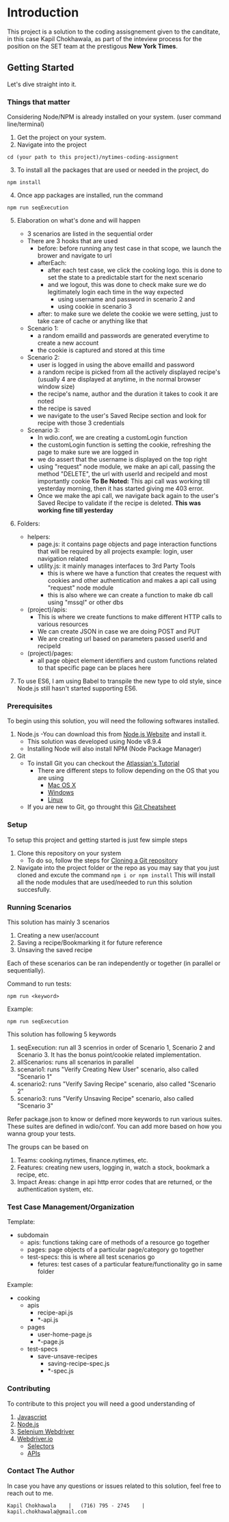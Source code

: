 # Introduction 
This project is a solution to the coding assisgnement given to the canditate, in this case Kapil Chokhawala, as part of the inteview process for the position on the SET team at the prestigous **New York Times**.



## Getting Started
Let's dive straight into it.

### Things that matter

Considering Node/NPM is already installed on your system.
(user command line/terminal)
1. Get the project on your system.
2. Navigate into the project
```
cd (your path to this project)/nytimes-coding-assignment
```
3. To install all the packages that are used or needed in the project, do
```
npm install
```
4. Once app packages are installed, run the command 
```
npm run seqExecution
```
5. Elaboration on what's done and will happen
    - 3 scenarios are listed in the sequential order
    - There are 3 hooks that are used
        -   before: before running any test case in that scope, we launch the brower and navigate to url
        -   afterEach: 
            -   after each test case, we click the cooking logo. this is done to set the state to a predictable start for the next scenario
            -   and we logout, this was done to check make sure we do legitimately login each time in the way expected 
                -   using username and password in scenario 2 and 
                -   using cookie in scenario 3
        -   after: to make sure we delete the cookie we were setting, just to take care of cache or anything like that
    -   Scenario 1: 
        -   a random emailId and passwords are generated everytime to create a new account
        -   the cookie is captured and stored at this time
    -   Scenario 2:
        -   user is logged in using the above emailId and password
        -   a random recipe is picked from all the actively displayed recipe's (usually 4 are displayed at anytime, in the normal browser window size)
        -   the recipe's name, author and the duration it takes to cook it are noted
        -   the recipe is saved 
        -   we navigate to the user's Saved Recipe section and look for recipe with those 3 credentials
    - Scenario 3:
        -   In wdio.conf, we are creating a customLogin function
        -   the customLogin function is setting the cookie, refreshing the page to make sure we are logged in
        -   we do assert that the username is displayed on the top right
        -   using "request" node module, we make an api call, passing the method "DELETE", the url with userId and recipeId and most importantly cookie
            **To Be Noted:** This api call was working till yesterday morning, then it has started giving me 403 error.
        -   Once we make the api call, we navigate back again to the user's Saved Recipe to validate if the recipe is deleted.
            **This was working fine till yesterday**

5. Folders:
    -   helpers:  
        -   page.js:  it contains page objects and page interaction functions that will be required by all projects
                example: login, user navigation related 
        -   utility.js: it mainly manages interfaces to 3rd Party Tools
            -   this is where we have a function that creates the request with cookies and other authentication and     makes a api call using "request" node module
            -   this is also where we can create a function to make db call using "mssql" or other dbs
    -   (project)/apis:
        -   This is where we create functions to make different HTTP calls to various resources
        -   We can create JSON in case we are doing POST and PUT
        -   We are creating url based on parameters passed userId and recipeId
    -   (project)/pages:
        -   all page object element identifiers and custom functions related to that specific page can be places here

6. To use ES6, I am using Babel to transpile the new type to old style, since Node.js still hasn't started supporting ES6.

### Prerequisites
To begin using this solution, you will need the following softwares installed.
1. Node.js 
    -You can download this from [Node.js Website](https://nodejs.org/en/) and install it.
    - This solution was developed using Node v8.9.4
    - Installing Node will also install NPM (Node Package Manager)
2. Git
    - To install Git you can checkout the [Atlassian's Tutorial](https://www.atlassian.com/git/tutorials/install-git)
        - There are different steps to follow depending on the OS that you are using
            - [Mac OS X](https://www.atlassian.com/git/tutorials/install-git#mac-os-x)
            - [Windows](https://www.atlassian.com/git/tutorials/install-git#windows)
            - [Linux](https://www.atlassian.com/git/tutorials/install-git#linux)
    - If you are new to Git, go throught this [Git Cheatsheet](https://www.atlassian.com/git/tutorials/atlassian-git-cheatsheet)

### Setup
To setup this project and getting started is just few simple steps
1. Clone this repository on your system
    - To do so, follow the steps for [Cloning a Git repository](https://confluence.atlassian.com/bitbucket/clone-a-repository-223217891.html)
2. Navigate into the project folder or the repo as you may say that you just cloned and excute the command 
        ```
        npm i or npm install
        ```
    This will install all the node modules that are used/needed to run this solution succesfully. 

### Running Scenarios
This solution has mainly 3 scenarios
1. Creating a new user/account
2. Saving a recipe/Bookmarking it for future reference
3. Unsaving the saved recipe

Each of these scenarios can be ran independently or together (in parallel or sequentially).

Command to run tests:
```
npm run <keyword>
```
Example:
```
npm run seqExecution
```
This solution has following 5 keywords
1. seqExecution: run all 3 scenrios in order of Scenario 1, Scenario 2 and Scenario 3.
    It has the bonus point/cookie related implementation.
2. allScenarios: runs all scenarios in parallel 
3. scenario1: runs "Verify Creating New User" scenario, also called "Scenario 1"
4. scenario2: runs "Verify Saving Recipe" scenario, also called "Scenario 2"
5. scenario3: runs "Verify Unsaving Recipe" scenario, also called "Scenario 3"

Refer package.json to know or defined more keywords to run various suites. These suites are defined in wdio/conf. You can add more based on how you wanna group your tests. 

The groups can be based on 
1. Teams: cooking.nytimes, finance.nytimes, etc.
2. Features: creating new users, logging in, watch a stock, bookmark a recipe, etc.
3. Impact Areas: change in api http error codes that are returned, or the authentication system, etc.

### Test Case Management/Organization
Template:
- subdomain
    - apis: functions taking care of methods of a resource go together
    - pages: page objects of a particular page/category go together
    - test-specs: this is where all test scenarios go
        -   fetures: test cases of a particular feature/functionality go in same folder

Example:
- cooking
    - apis
        - recipe-api.js
        - *-api.js
    - pages
        - user-home-page.js
        - *-page.js
    - test-specs
        - save-unsave-recipes
            - saving-recipe-spec.js
            - *-spec.js


### Contributing
To contribute to this project you will need a good understanding of 
1. [Javascript](https://javascript.info/)
2. [Node.js](https://blog.codeship.com/node-js-tutorial/)
3. [Selenium Webdriver](http://www.seleniumeasy.com/selenium-webdriver-tutorials)
4. [Webdriver.io](http://webdriver.io/guide.html)
    - [Selectors](http://webdriver.io/guide/usage/selectors.html)
    - [APIs](http://webdriver.io/api.html)

### Contact The Author
In case you have any questions or issues related to this solution, feel free to reach out to me. 
```
Kapil Chokhawala    |   (716) 795 - 2745    |   kapil.chokhawala@gmail.com
```